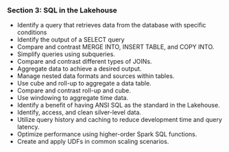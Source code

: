 ### Section 3: SQL in the Lakehouse
- Identify a query that retrieves data from the database with specific conditions
- Identify the output of a SELECT query
- Compare and contrast MERGE INTO, INSERT TABLE, and COPY INTO.
- Simplify queries using subqueries.
- Compare and contrast different types of JOINs.
- Aggregate data to achieve a desired output.
- Manage nested data formats and sources within tables.
- Use cube and roll-up to aggregate a data table.
- Compare and contrast roll-up and cube.
- Use windowing to aggregate time data.
- Identify a benefit of having ANSI SQL as the standard in the Lakehouse.
- Identify, access, and clean silver-level data.
- Utilize query history and caching to reduce development time and query latency.
- Optimize performance using higher-order Spark SQL functions.
- Create and apply UDFs in common scaling scenarios.
